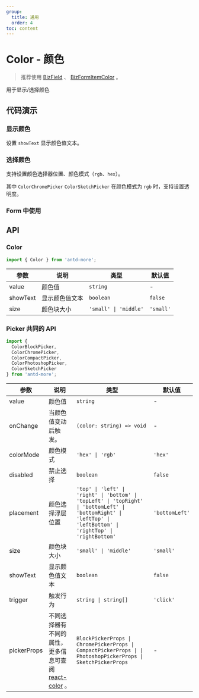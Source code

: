 ```yaml
---
group:
  title: 通用
  order: 4
toc: content
---
```


# Color - 颜色

> 推荐使用 [BizField](/components/biz-field) 、 [BizFormItemColor](/components/biz-form-item#color) 。

用于显示/选择颜色

## 代码演示

### 显示颜色

设置 `showText` 显示颜色值文本。

<code src="./demos/Demo1.tsx"></code>

### 选择颜色

支持设置颜色选择器位置、颜色模式（`rgb`、`hex`）。

其中 `ColorChromePicker` `ColorSketchPicker` 在颜色模式为 `rgb` 时，支持设置透明度。

<code src="./demos/Demo2.tsx"></code>

### Form 中使用

<code src="./demos/Demo3.tsx"></code>

## API

### Color

```typescript
import { Color } from 'antd-more';
```

| 参数     | 说明           | 类型                  | 默认值    |
| -------- | -------------- | --------------------- | --------- |
| value    | 颜色值         | `string`              | -         |
| showText | 显示颜色值文本 | `boolean`             | `false`   |
| size     | 颜色块大小     | `'small' \| 'middle'` | `'small'` |

### Picker 共同的 API

```typescript
import {
  ColorBlockPicker,
  ColorChromePicker,
  ColorCompactPicker,
  ColorPhotoshopPicker,
  ColorSketchPicker
} from 'antd-more';
```

| 参数 | 说明 | 类型 | 默认值 |
| --- | --- | --- | --- |
| value | 颜色值 | `string` | - |
| onChange | 当颜色值变动后触发。 | `(color: string) => void` | - |
| colorMode | 颜色模式 | `'hex' \| 'rgb'` | `'hex'` |
| disabled | 禁止选择 | `boolean` | `false` |
| placement | 颜色选择浮层位置 | `'top' \| 'left' \| 'right' \| 'bottom' \| 'topLeft' \| 'topRight' \| 'bottomLeft' \| 'bottomRight' \| 'leftTop' \| 'leftBottom' \| 'rightTop' \| 'rightBottom'` | `'bottomLeft'` |
| size | 颜色块大小 | `'small' \| 'middle'` | `'small'` |
| showText | 显示颜色值文本 | `boolean` | `false` |
| trigger | 触发行为 | `string \| string[]` | `'click'` |
| pickerProps | 不同选择器有不同的属性，更多信息可查阅 [react-color](http://casesandberg.github.io/react-color/#api-individual) 。 | `BlockPickerProps \| ChromePickerProps \| CompactPickerProps \| \| PhotoshopPickerProps \| SketchPickerProps` | - |

